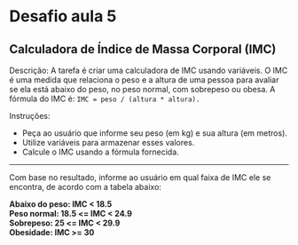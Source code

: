 # Desafio aula 5

## Calculadora de Índice de Massa Corporal (IMC)

Descrição:
A tarefa é criar uma calculadora de IMC usando variáveis. O IMC é uma medida que relaciona o peso e a altura de uma pessoa para avaliar se ela está abaixo do peso, no peso normal, com sobrepeso ou obesa. A fórmula do IMC é: `IMC = peso / (altura * altura).`

Instruções:

- Peça ao usuário que informe seu peso (em kg) e sua altura (em metros).
- Utilize variáveis para armazenar esses valores.
- Calcule o IMC usando a fórmula fornecida.

<hr/>

Com base no resultado, informe ao usuário em qual faixa de IMC ele se encontra, de acordo com a tabela abaixo:

**Abaixo do peso: IMC < 18.5 <br/>
Peso normal: 18.5 <= IMC < 24.9 <br/>
Sobrepeso: 25 <= IMC < 29.9 <br/>
Obesidade: IMC >= 30**
